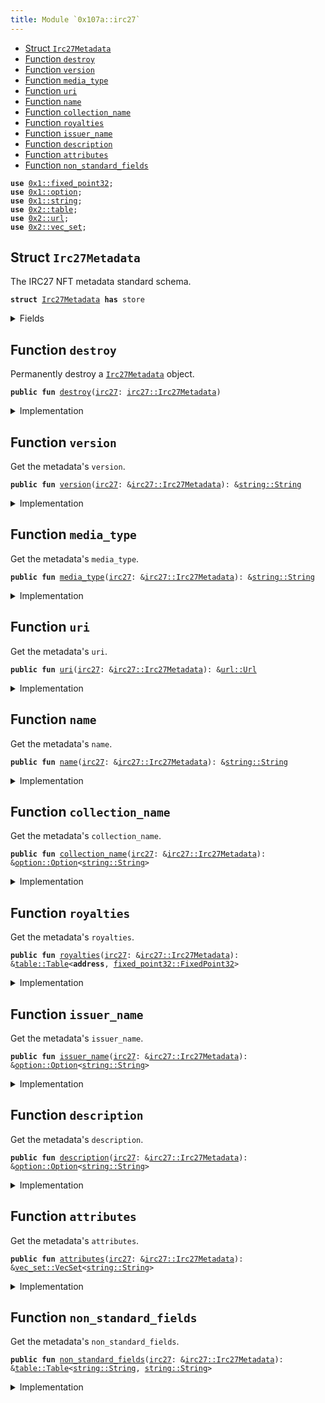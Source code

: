 ```yaml
---
title: Module `0x107a::irc27`
---
```




-  [Struct `Irc27Metadata`](#0x107a_irc27_Irc27Metadata)
-  [Function `destroy`](#0x107a_irc27_destroy)
-  [Function `version`](#0x107a_irc27_version)
-  [Function `media_type`](#0x107a_irc27_media_type)
-  [Function `uri`](#0x107a_irc27_uri)
-  [Function `name`](#0x107a_irc27_name)
-  [Function `collection_name`](#0x107a_irc27_collection_name)
-  [Function `royalties`](#0x107a_irc27_royalties)
-  [Function `issuer_name`](#0x107a_irc27_issuer_name)
-  [Function `description`](#0x107a_irc27_description)
-  [Function `attributes`](#0x107a_irc27_attributes)
-  [Function `non_standard_fields`](#0x107a_irc27_non_standard_fields)


<pre><code><b>use</b> <a href="../move-stdlib/fixed_point32.md#0x1_fixed_point32">0x1::fixed_point32</a>;
<b>use</b> <a href="../move-stdlib/option.md#0x1_option">0x1::option</a>;
<b>use</b> <a href="../move-stdlib/string.md#0x1_string">0x1::string</a>;
<b>use</b> <a href="../sui-framework/table.md#0x2_table">0x2::table</a>;
<b>use</b> <a href="../sui-framework/url.md#0x2_url">0x2::url</a>;
<b>use</b> <a href="../sui-framework/vec_set.md#0x2_vec_set">0x2::vec_set</a>;
</code></pre>



<a name="0x107a_irc27_Irc27Metadata"></a>

## Struct `Irc27Metadata`

The IRC27 NFT metadata standard schema.


<pre><code><b>struct</b> <a href="irc27.md#0x107a_irc27_Irc27Metadata">Irc27Metadata</a> <b>has</b> store
</code></pre>



<details>
<summary>Fields</summary>


<dl>
<dt>
<code>version: <a href="../move-stdlib/string.md#0x1_string_String">string::String</a></code>
</dt>
<dd>
 Version of the metadata standard.
</dd>
<dt>
<code>media_type: <a href="../move-stdlib/string.md#0x1_string_String">string::String</a></code>
</dt>
<dd>
 The media type (MIME) of the asset.

 ## Examples
 - Image files: <code>image/jpeg</code>, <code>image/png</code>, <code>image/gif</code>, etc.
 - Video files: <code>video/x-msvideo</code> (avi), <code>video/mp4</code>, <code>video/mpeg</code>, etc.
 - Audio files: <code>audio/mpeg</code>, <code>audio/wav</code>, etc.
 - 3D Assets: <code>model/obj</code>, <code>model/u3d</code>, etc.
 - Documents: <code>application/pdf</code>, <code>text/plain</code>, etc.
</dd>
<dt>
<code>uri: <a href="../sui-framework/url.md#0x2_url_Url">url::Url</a></code>
</dt>
<dd>
 URL pointing to the NFT file location.
</dd>
<dt>
<code>name: <a href="../move-stdlib/string.md#0x1_string_String">string::String</a></code>
</dt>
<dd>
 The human-readable name of the native token.
</dd>
<dt>
<code>collection_name: <a href="../move-stdlib/option.md#0x1_option_Option">option::Option</a>&lt;<a href="../move-stdlib/string.md#0x1_string_String">string::String</a>&gt;</code>
</dt>
<dd>
 The human-readable collection name of the native token.
</dd>
<dt>
<code>royalties: <a href="../sui-framework/table.md#0x2_table_Table">table::Table</a>&lt;<b>address</b>, <a href="../move-stdlib/fixed_point32.md#0x1_fixed_point32_FixedPoint32">fixed_point32::FixedPoint32</a>&gt;</code>
</dt>
<dd>
 Royalty payment addresses mapped to the payout percentage.
 Contains a hash of the 32 bytes parsed from the BECH32 encoded IOTA address in the metadata, it is a legacy address.
 Royalties are not supported by the protocol and needed to be processed by an integrator.
</dd>
<dt>
<code>issuer_name: <a href="../move-stdlib/option.md#0x1_option_Option">option::Option</a>&lt;<a href="../move-stdlib/string.md#0x1_string_String">string::String</a>&gt;</code>
</dt>
<dd>
 The human-readable name of the native token creator.
</dd>
<dt>
<code>description: <a href="../move-stdlib/option.md#0x1_option_Option">option::Option</a>&lt;<a href="../move-stdlib/string.md#0x1_string_String">string::String</a>&gt;</code>
</dt>
<dd>
 The human-readable description of the token.
</dd>
<dt>
<code>attributes: <a href="../sui-framework/vec_set.md#0x2_vec_set_VecSet">vec_set::VecSet</a>&lt;<a href="../move-stdlib/string.md#0x1_string_String">string::String</a>&gt;</code>
</dt>
<dd>
 Additional attributes which follow [OpenSea Metadata standards](https://docs.opensea.io/docs/metadata-standards).
</dd>
<dt>
<code>non_standard_fields: <a href="../sui-framework/table.md#0x2_table_Table">table::Table</a>&lt;<a href="../move-stdlib/string.md#0x1_string_String">string::String</a>, <a href="../move-stdlib/string.md#0x1_string_String">string::String</a>&gt;</code>
</dt>
<dd>
 Legacy non-standard metadata fields.
</dd>
</dl>


</details>

<a name="0x107a_irc27_destroy"></a>

## Function `destroy`

Permanently destroy a <code><a href="irc27.md#0x107a_irc27_Irc27Metadata">Irc27Metadata</a></code> object.


<pre><code><b>public</b> <b>fun</b> <a href="irc27.md#0x107a_irc27_destroy">destroy</a>(<a href="irc27.md#0x107a_irc27">irc27</a>: <a href="irc27.md#0x107a_irc27_Irc27Metadata">irc27::Irc27Metadata</a>)
</code></pre>



<details>
<summary>Implementation</summary>


<pre><code><b>public</b> <b>fun</b> <a href="irc27.md#0x107a_irc27_destroy">destroy</a>(<a href="irc27.md#0x107a_irc27">irc27</a>: <a href="irc27.md#0x107a_irc27_Irc27Metadata">Irc27Metadata</a>) {
    <b>let</b> <a href="irc27.md#0x107a_irc27_Irc27Metadata">Irc27Metadata</a> {
        version: _,
        media_type: _,
        uri: _,
        name: _,
        collection_name: _,
        royalties: royalties,
        issuer_name: _,
        description: _,
        attributes: _,
        non_standard_fields: non_standard_fields,
    } = <a href="irc27.md#0x107a_irc27">irc27</a>;

    royalties.drop();

    non_standard_fields.drop();
}
</code></pre>



</details>

<a name="0x107a_irc27_version"></a>

## Function `version`

Get the metadata's <code>version</code>.


<pre><code><b>public</b> <b>fun</b> <a href="irc27.md#0x107a_irc27_version">version</a>(<a href="irc27.md#0x107a_irc27">irc27</a>: &<a href="irc27.md#0x107a_irc27_Irc27Metadata">irc27::Irc27Metadata</a>): &<a href="../move-stdlib/string.md#0x1_string_String">string::String</a>
</code></pre>



<details>
<summary>Implementation</summary>


<pre><code><b>public</b> <b>fun</b> <a href="irc27.md#0x107a_irc27_version">version</a>(<a href="irc27.md#0x107a_irc27">irc27</a>: &<a href="irc27.md#0x107a_irc27_Irc27Metadata">Irc27Metadata</a>): &String {
    &<a href="irc27.md#0x107a_irc27">irc27</a>.version
}
</code></pre>



</details>

<a name="0x107a_irc27_media_type"></a>

## Function `media_type`

Get the metadata's <code>media_type</code>.


<pre><code><b>public</b> <b>fun</b> <a href="irc27.md#0x107a_irc27_media_type">media_type</a>(<a href="irc27.md#0x107a_irc27">irc27</a>: &<a href="irc27.md#0x107a_irc27_Irc27Metadata">irc27::Irc27Metadata</a>): &<a href="../move-stdlib/string.md#0x1_string_String">string::String</a>
</code></pre>



<details>
<summary>Implementation</summary>


<pre><code><b>public</b> <b>fun</b> <a href="irc27.md#0x107a_irc27_media_type">media_type</a>(<a href="irc27.md#0x107a_irc27">irc27</a>: &<a href="irc27.md#0x107a_irc27_Irc27Metadata">Irc27Metadata</a>): &String {
    &<a href="irc27.md#0x107a_irc27">irc27</a>.media_type
}
</code></pre>



</details>

<a name="0x107a_irc27_uri"></a>

## Function `uri`

Get the metadata's <code>uri</code>.


<pre><code><b>public</b> <b>fun</b> <a href="irc27.md#0x107a_irc27_uri">uri</a>(<a href="irc27.md#0x107a_irc27">irc27</a>: &<a href="irc27.md#0x107a_irc27_Irc27Metadata">irc27::Irc27Metadata</a>): &<a href="../sui-framework/url.md#0x2_url_Url">url::Url</a>
</code></pre>



<details>
<summary>Implementation</summary>


<pre><code><b>public</b> <b>fun</b> <a href="irc27.md#0x107a_irc27_uri">uri</a>(<a href="irc27.md#0x107a_irc27">irc27</a>: &<a href="irc27.md#0x107a_irc27_Irc27Metadata">Irc27Metadata</a>): &Url {
    &<a href="irc27.md#0x107a_irc27">irc27</a>.uri
}
</code></pre>



</details>

<a name="0x107a_irc27_name"></a>

## Function `name`

Get the metadata's <code>name</code>.


<pre><code><b>public</b> <b>fun</b> <a href="irc27.md#0x107a_irc27_name">name</a>(<a href="irc27.md#0x107a_irc27">irc27</a>: &<a href="irc27.md#0x107a_irc27_Irc27Metadata">irc27::Irc27Metadata</a>): &<a href="../move-stdlib/string.md#0x1_string_String">string::String</a>
</code></pre>



<details>
<summary>Implementation</summary>


<pre><code><b>public</b> <b>fun</b> <a href="irc27.md#0x107a_irc27_name">name</a>(<a href="irc27.md#0x107a_irc27">irc27</a>: &<a href="irc27.md#0x107a_irc27_Irc27Metadata">Irc27Metadata</a>): &String {
    &<a href="irc27.md#0x107a_irc27">irc27</a>.name
}
</code></pre>



</details>

<a name="0x107a_irc27_collection_name"></a>

## Function `collection_name`

Get the metadata's <code>collection_name</code>.


<pre><code><b>public</b> <b>fun</b> <a href="irc27.md#0x107a_irc27_collection_name">collection_name</a>(<a href="irc27.md#0x107a_irc27">irc27</a>: &<a href="irc27.md#0x107a_irc27_Irc27Metadata">irc27::Irc27Metadata</a>): &<a href="../move-stdlib/option.md#0x1_option_Option">option::Option</a>&lt;<a href="../move-stdlib/string.md#0x1_string_String">string::String</a>&gt;
</code></pre>



<details>
<summary>Implementation</summary>


<pre><code><b>public</b> <b>fun</b> <a href="irc27.md#0x107a_irc27_collection_name">collection_name</a>(<a href="irc27.md#0x107a_irc27">irc27</a>: &<a href="irc27.md#0x107a_irc27_Irc27Metadata">Irc27Metadata</a>): &Option&lt;String&gt; {
    &<a href="irc27.md#0x107a_irc27">irc27</a>.collection_name
}
</code></pre>



</details>

<a name="0x107a_irc27_royalties"></a>

## Function `royalties`

Get the metadata's <code>royalties</code>.


<pre><code><b>public</b> <b>fun</b> <a href="irc27.md#0x107a_irc27_royalties">royalties</a>(<a href="irc27.md#0x107a_irc27">irc27</a>: &<a href="irc27.md#0x107a_irc27_Irc27Metadata">irc27::Irc27Metadata</a>): &<a href="../sui-framework/table.md#0x2_table_Table">table::Table</a>&lt;<b>address</b>, <a href="../move-stdlib/fixed_point32.md#0x1_fixed_point32_FixedPoint32">fixed_point32::FixedPoint32</a>&gt;
</code></pre>



<details>
<summary>Implementation</summary>


<pre><code><b>public</b> <b>fun</b> <a href="irc27.md#0x107a_irc27_royalties">royalties</a>(<a href="irc27.md#0x107a_irc27">irc27</a>: &<a href="irc27.md#0x107a_irc27_Irc27Metadata">Irc27Metadata</a>): &Table&lt;<b>address</b>, FixedPoint32&gt; {
    &<a href="irc27.md#0x107a_irc27">irc27</a>.royalties
}
</code></pre>



</details>

<a name="0x107a_irc27_issuer_name"></a>

## Function `issuer_name`

Get the metadata's <code>issuer_name</code>.


<pre><code><b>public</b> <b>fun</b> <a href="irc27.md#0x107a_irc27_issuer_name">issuer_name</a>(<a href="irc27.md#0x107a_irc27">irc27</a>: &<a href="irc27.md#0x107a_irc27_Irc27Metadata">irc27::Irc27Metadata</a>): &<a href="../move-stdlib/option.md#0x1_option_Option">option::Option</a>&lt;<a href="../move-stdlib/string.md#0x1_string_String">string::String</a>&gt;
</code></pre>



<details>
<summary>Implementation</summary>


<pre><code><b>public</b> <b>fun</b> <a href="irc27.md#0x107a_irc27_issuer_name">issuer_name</a>(<a href="irc27.md#0x107a_irc27">irc27</a>: &<a href="irc27.md#0x107a_irc27_Irc27Metadata">Irc27Metadata</a>): &Option&lt;String&gt; {
    &<a href="irc27.md#0x107a_irc27">irc27</a>.issuer_name
}
</code></pre>



</details>

<a name="0x107a_irc27_description"></a>

## Function `description`

Get the metadata's <code>description</code>.


<pre><code><b>public</b> <b>fun</b> <a href="irc27.md#0x107a_irc27_description">description</a>(<a href="irc27.md#0x107a_irc27">irc27</a>: &<a href="irc27.md#0x107a_irc27_Irc27Metadata">irc27::Irc27Metadata</a>): &<a href="../move-stdlib/option.md#0x1_option_Option">option::Option</a>&lt;<a href="../move-stdlib/string.md#0x1_string_String">string::String</a>&gt;
</code></pre>



<details>
<summary>Implementation</summary>


<pre><code><b>public</b> <b>fun</b> <a href="irc27.md#0x107a_irc27_description">description</a>(<a href="irc27.md#0x107a_irc27">irc27</a>: &<a href="irc27.md#0x107a_irc27_Irc27Metadata">Irc27Metadata</a>): &Option&lt;String&gt; {
    &<a href="irc27.md#0x107a_irc27">irc27</a>.description
}
</code></pre>



</details>

<a name="0x107a_irc27_attributes"></a>

## Function `attributes`

Get the metadata's <code>attributes</code>.


<pre><code><b>public</b> <b>fun</b> <a href="irc27.md#0x107a_irc27_attributes">attributes</a>(<a href="irc27.md#0x107a_irc27">irc27</a>: &<a href="irc27.md#0x107a_irc27_Irc27Metadata">irc27::Irc27Metadata</a>): &<a href="../sui-framework/vec_set.md#0x2_vec_set_VecSet">vec_set::VecSet</a>&lt;<a href="../move-stdlib/string.md#0x1_string_String">string::String</a>&gt;
</code></pre>



<details>
<summary>Implementation</summary>


<pre><code><b>public</b> <b>fun</b> <a href="irc27.md#0x107a_irc27_attributes">attributes</a>(<a href="irc27.md#0x107a_irc27">irc27</a>: &<a href="irc27.md#0x107a_irc27_Irc27Metadata">Irc27Metadata</a>): &VecSet&lt;String&gt; {
    &<a href="irc27.md#0x107a_irc27">irc27</a>.attributes
}
</code></pre>



</details>

<a name="0x107a_irc27_non_standard_fields"></a>

## Function `non_standard_fields`

Get the metadata's <code>non_standard_fields</code>.


<pre><code><b>public</b> <b>fun</b> <a href="irc27.md#0x107a_irc27_non_standard_fields">non_standard_fields</a>(<a href="irc27.md#0x107a_irc27">irc27</a>: &<a href="irc27.md#0x107a_irc27_Irc27Metadata">irc27::Irc27Metadata</a>): &<a href="../sui-framework/table.md#0x2_table_Table">table::Table</a>&lt;<a href="../move-stdlib/string.md#0x1_string_String">string::String</a>, <a href="../move-stdlib/string.md#0x1_string_String">string::String</a>&gt;
</code></pre>



<details>
<summary>Implementation</summary>


<pre><code><b>public</b> <b>fun</b> <a href="irc27.md#0x107a_irc27_non_standard_fields">non_standard_fields</a>(<a href="irc27.md#0x107a_irc27">irc27</a>: &<a href="irc27.md#0x107a_irc27_Irc27Metadata">Irc27Metadata</a>): &Table&lt;String, String&gt; {
    &<a href="irc27.md#0x107a_irc27">irc27</a>.non_standard_fields
}
</code></pre>



</details>

